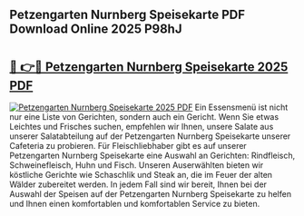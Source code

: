 ## Petzengarten Nurnberg Speisekarte PDF Download Online 2025 P98hJ

# <h2><a href="http://gc6edxf.nevu.top/?p=Petzengarten+Nurnberg+Speisekarte">🔗 👉🔴 Petzengarten Nurnberg Speisekarte 2025 PDF</a></h2>

[![Petzengarten Nurnberg Speisekarte 2025 PDF](https://i.imgur.com/dBaPXMq.png)](http://gc6edxf.nevu.top/?p=Petzengarten+Nurnberg+Speisekarte)
Ein Essensmenü ist nicht nur eine Liste von Gerichten, sondern auch ein Gericht. Wenn Sie etwas Leichtes und Frisches suchen, empfehlen wir Ihnen, unsere Salate aus unserer Salatabteilung auf der Petzengarten Nurnberg Speisekarte unserer Cafeteria zu probieren. Für Fleischliebhaber gibt es auf unserer Petzengarten Nurnberg Speisekarte eine Auswahl an Gerichten: Rindfleisch, Schweinefleisch, Huhn und Fisch. Unseren Auserwählten bieten wir köstliche Gerichte wie Schaschlik und Steak an, die im Feuer der alten Wälder zubereitet werden. In jedem Fall sind wir bereit, Ihnen bei der Auswahl der Speisen auf der Petzengarten Nurnberg Speisekarte zu helfen und Ihnen einen komfortablen und komfortablen Service zu bieten.
